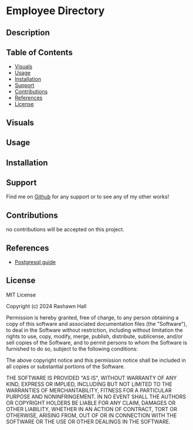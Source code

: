 # Employee Directory

## Description 

 <!-- [name](https://github.com/TheR16H/Employee-Directory) 
 no deploy -->

## Table of Contents

- [Visuals](#visuals)
- [Usage](#usage)
- [Installation](#installation)
- [Support](#support)
- [Contributions](#contributions)
- [References](references)
- [License](#license)

## Visuals
<!-- ![ScreenShot1]() 
 ![gif]() 
 >>>> [DEMO VIDEO](drive.google.link) <<<<  -->

## Usage

## Installation
<!-- First to install the application run the following command in your terminal to install the needed npm packages. 
```
npm i 
```
Secondly, you need to run the following command to get the seeded data if its desired. 
```
npm run seed
```
And finally 
 -->

## Support
Find me on [Github](https://github.com/TheR16H) for any support or to see any of my other works!

## Contributions
no contributions will be accepted on this project.

## References
- [Postgresql guide](https://coding-boot-camp.github.io/full-stack/postgresql/postgresql-reference-guide)

## License
MIT License

Copyright (c) 2024 Rashawn Hall

Permission is hereby granted, free of charge, to any person obtaining a copy
of this software and associated documentation files (the "Software"), to deal
in the Software without restriction, including without limitation the rights
to use, copy, modify, merge, publish, distribute, sublicense, and/or sell
copies of the Software, and to permit persons to whom the Software is
furnished to do so, subject to the following conditions:

The above copyright notice and this permission notice shall be included in all
copies or substantial portions of the Software.

THE SOFTWARE IS PROVIDED "AS IS", WITHOUT WARRANTY OF ANY KIND, EXPRESS OR
IMPLIED, INCLUDING BUT NOT LIMITED TO THE WARRANTIES OF MERCHANTABILITY,
FITNESS FOR A PARTICULAR PURPOSE AND NONINFRINGEMENT. IN NO EVENT SHALL THE
AUTHORS OR COPYRIGHT HOLDERS BE LIABLE FOR ANY CLAIM, DAMAGES OR OTHER
LIABILITY, WHETHER IN AN ACTION OF CONTRACT, TORT OR OTHERWISE, ARISING FROM,
OUT OF OR IN CONNECTION WITH THE SOFTWARE OR THE USE OR OTHER DEALINGS IN THE
SOFTWARE.